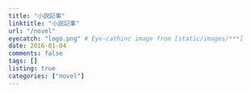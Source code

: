 ```yaml
---
title: "小説記事"
linktitle: "小説記事"
url: "/novel"
eyecatch: "logo.png" # Eye-cathinc image from [static/images/***]
date: 2016-01-04
comments: false
tags: []
listing: true
categories: ["novel"]
---
```

